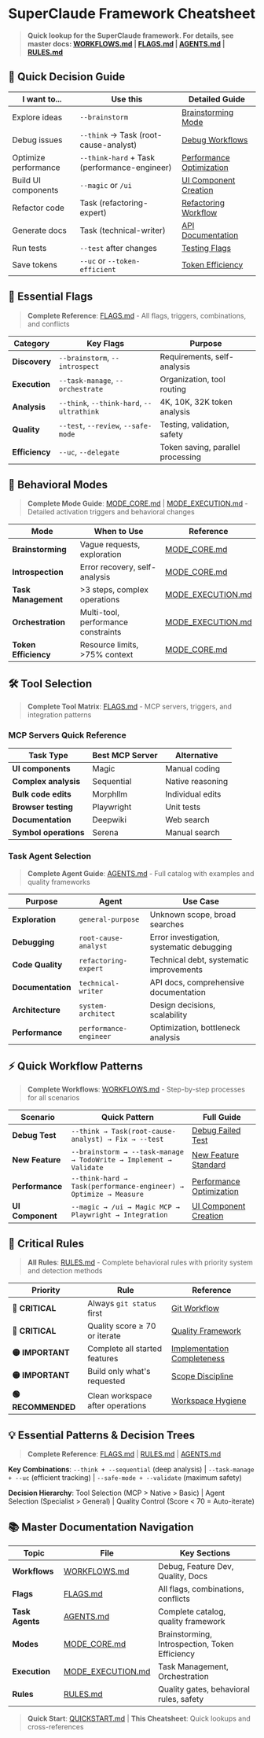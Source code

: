 # SuperClaude Framework Cheatsheet

> **Quick lookup for the SuperClaude framework. For details, see master docs: [WORKFLOWS.md](WORKFLOWS.md) | [FLAGS.md](FLAGS.md) | [AGENTS.md](AGENTS.md) | [RULES.md](RULES.md)**

## 🚀 Quick Decision Guide
| I want to... | Use this | Detailed Guide |
|-------------|----------|----------------|
| Explore ideas | `--brainstorm` | [Brainstorming Mode](MODE_CORE.md#brainstorming-mode) |
| Debug issues | `--think` → Task (root-cause-analyst) | [Debug Workflows](WORKFLOWS.md#debugging--investigation) |
| Optimize performance | `--think-hard` + Task (performance-engineer) | [Performance Optimization](WORKFLOWS.md#performance-optimization) |
| Build UI components | `--magic` or `/ui` | [UI Component Creation](WORKFLOWS.md#ui-component-creation) |
| Refactor code | Task (refactoring-expert) | [Refactoring Workflow](WORKFLOWS.md#refactoring-workflow) |
| Generate docs | Task (technical-writer) | [API Documentation](WORKFLOWS.md#api-documentation) |
| Run tests | `--test` after changes | [Testing Flags](FLAGS.md#testing--quality-flags) |
| Save tokens | `--uc` or `--token-efficient` | [Token Efficiency](MODE_CORE.md#token-efficiency-mode) |

## 🎯 Essential Flags

> **Complete Reference**: [FLAGS.md](FLAGS.md) - All flags, triggers, combinations, and conflicts

| Category | Key Flags | Purpose |
|----------|-----------|---------|
| **Discovery** | `--brainstorm`, `--introspect` | Requirements, self-analysis |
| **Execution** | `--task-manage`, `--orchestrate` | Organization, tool routing |
| **Analysis** | `--think`, `--think-hard`, `--ultrathink` | 4K, 10K, 32K token analysis |
| **Quality** | `--test`, `--review`, `--safe-mode` | Testing, validation, safety |
| **Efficiency** | `--uc`, `--delegate` | Token saving, parallel processing |

## 🔄 Behavioral Modes

> **Complete Mode Guide**: [MODE_CORE.md](MODE_CORE.md) | [MODE_EXECUTION.md](MODE_EXECUTION.md) - Detailed activation triggers and behavioral changes

| Mode | When to Use | Reference |
|------|-------------|-----------|
| **Brainstorming** | Vague requests, exploration | [MODE_CORE.md](MODE_CORE.md#brainstorming-mode) |
| **Introspection** | Error recovery, self-analysis | [MODE_CORE.md](MODE_CORE.md#introspection-mode) |
| **Task Management** | >3 steps, complex operations | [MODE_EXECUTION.md](MODE_EXECUTION.md#task-management-mode) |
| **Orchestration** | Multi-tool, performance constraints | [MODE_EXECUTION.md](MODE_EXECUTION.md#orchestration-mode) |
| **Token Efficiency** | Resource limits, >75% context | [MODE_CORE.md](MODE_CORE.md#token-efficiency-mode) |

## 🛠️ Tool Selection

> **Complete Tool Matrix**: [FLAGS.md](FLAGS.md#mcp-server-flags) - MCP servers, triggers, and integration patterns

### MCP Servers Quick Reference
| Task Type | Best MCP Server | Alternative |
|-----------|-----------------|-------------|
| **UI components** | Magic | Manual coding |
| **Complex analysis** | Sequential | Native reasoning |
| **Bulk code edits** | Morphllm | Individual edits |
| **Browser testing** | Playwright | Unit tests |
| **Documentation** | Deepwiki | Web search |
| **Symbol operations** | Serena | Manual search |

### Task Agent Selection

> **Complete Agent Guide**: [AGENTS.md](AGENTS.md#agent-catalog) - Full catalog with examples and quality frameworks

| Purpose | Agent | Use Case |
|---------|-------|----------|
| **Exploration** | `general-purpose` | Unknown scope, broad searches |
| **Debugging** | `root-cause-analyst` | Error investigation, systematic debugging |
| **Code Quality** | `refactoring-expert` | Technical debt, systematic improvements |
| **Documentation** | `technical-writer` | API docs, comprehensive documentation |
| **Architecture** | `system-architect` | Design decisions, scalability |
| **Performance** | `performance-engineer` | Optimization, bottleneck analysis |

## ⚡ Quick Workflow Patterns

> **Complete Workflows**: [WORKFLOWS.md](WORKFLOWS.md) - Step-by-step processes for all scenarios

| Scenario | Quick Pattern | Full Guide |
|----------|---------------|------------|
| **Debug Test** | `--think → Task(root-cause-analyst) → Fix → --test` | [Debug Failed Test](WORKFLOWS.md#debug-failed-test) |
| **New Feature** | `--brainstorm → --task-manage → TodoWrite → Implement → Validate` | [New Feature Standard](WORKFLOWS.md#new-feature-standard) |  
| **Performance** | `--think-hard → Task(performance-engineer) → Optimize → Measure` | [Performance Optimization](WORKFLOWS.md#performance-optimization) |
| **UI Component** | `--magic → /ui → Magic MCP → Playwright → Integration` | [UI Component Creation](WORKFLOWS.md#ui-component-creation) |

## 🔴 Critical Rules

> **All Rules**: [RULES.md](RULES.md) - Complete behavioral rules with priority system and detection methods

| Priority | Rule | Reference |
|----------|------|-----------|
| **🔴 CRITICAL** | Always `git status` first | [Git Workflow](RULES.md#git-workflow) |
| **🔴 CRITICAL** | Quality score ≥ 70 or iterate | [Quality Framework](RULES.md#quality-evaluation-system) |
| **🟡 IMPORTANT** | Complete all started features | [Implementation Completeness](RULES.md#implementation-completeness) |
| **🟡 IMPORTANT** | Build only what's requested | [Scope Discipline](RULES.md#scope-discipline) |
| **🟢 RECOMMENDED** | Clean workspace after operations | [Workspace Hygiene](RULES.md#workspace-hygiene) |

## 💡 Essential Patterns & Decision Trees

> **Complete Reference**: [FLAGS.md](FLAGS.md#flag-priority-rules) | [RULES.md](RULES.md#tool-optimization) | [AGENTS.md](AGENTS.md#selection-decision-trees)

**Key Combinations**: `--think + --sequential` (deep analysis) | `--task-manage + --uc` (efficient tracking) | `--safe-mode + --validate` (maximum safety)

**Decision Hierarchy**: Tool Selection (MCP > Native > Basic) | Agent Selection (Specialist > General) | Quality Control (Score < 70 = Auto-iterate)

## 📚 Master Documentation Navigation

| Topic | File | Key Sections |
|-------|------|--------------|
| **Workflows** | [WORKFLOWS.md](WORKFLOWS.md) | Debug, Feature Dev, Quality, Docs |
| **Flags** | [FLAGS.md](FLAGS.md) | All flags, combinations, conflicts |  
| **Task Agents** | [AGENTS.md](AGENTS.md) | Complete catalog, quality framework |
| **Modes** | [MODE_CORE.md](MODE_CORE.md) | Brainstorming, Introspection, Token Efficiency |
| **Execution** | [MODE_EXECUTION.md](MODE_EXECUTION.md) | Task Management, Orchestration |
| **Rules** | [RULES.md](RULES.md) | Quality gates, behavioral rules, safety |

> **Quick Start**: [QUICKSTART.md](QUICKSTART.md) | **This Cheatsheet**: Quick lookups and cross-references